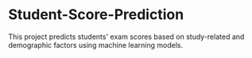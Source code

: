 # Student-Score-Prediction
This project predicts students' exam scores based on study-related and demographic factors using machine learning models.

